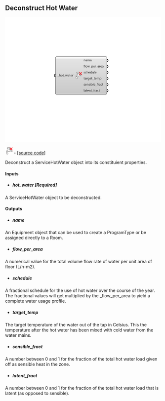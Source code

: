 ## Deconstruct Hot Water

![](../../images/components/Deconstruct_Hot_Water.png)

![](../../images/icons/Deconstruct_Hot_Water.png) - [[source code]](https://github.com/ladybug-tools/honeybee-grasshopper-energy/blob/master/honeybee_grasshopper_energy/src//HB%20Deconstruct%20Hot%20Water.py)


Deconstruct a ServiceHotWater object into its constituient properties. 



#### Inputs
* ##### hot_water [Required]
A ServiceHotWater object to be deconstructed. 

#### Outputs
* ##### name
An Equipment object that can be used to create a ProgramType or be assigned directly to a Room. 
* ##### flow_per_area
A numerical value for the total volume flow rate of water per unit area of floor (L/h-m2). 
* ##### schedule
A fractional schedule for the use of hot water over the course of the year. The fractional values will get multiplied by the _flow_per_area to yield a complete water usage profile. 
* ##### target_temp
The target temperature of the water out of the tap in Celsius. This the temperature after the hot water has been mixed with cold water from the water mains. 
* ##### sensible_fract
A number between 0 and 1 for the fraction of the total hot water load given off as sensible heat in the zone. 
* ##### latent_fract
A number between 0 and 1 for the fraction of the total hot water load that is latent (as opposed to sensible). 